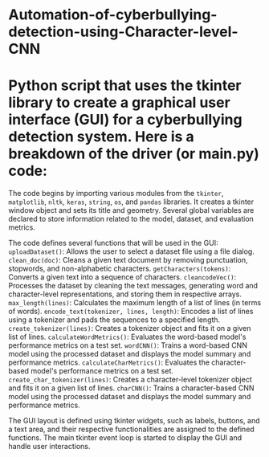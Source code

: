 # Automation-of-cyberbullying-detection-using-Character-level-CNN
# Python script that uses the tkinter library to create a graphical user interface (GUI) for a cyberbullying detection system. Here is a breakdown of the driver (or main.py) code:

The code begins by importing various modules from the `tkinter`, `matplotlib`, `nltk`, `keras`, `string`, `os`, and `pandas` libraries.
It creates a tkinter window object and sets its title and geometry.
Several global variables are declared to store information related to the model, dataset, and evaluation metrics.


The code defines several functions that will be used in the GUI:
`uploadDataset()`: Allows the user to select a dataset file using a file dialog.
`clean_doc(doc)`: Cleans a given text document by removing punctuation, stopwords, and non-alphabetic characters.
`getCharacters(tokens)`: Converts a given text into a sequence of characters.
`cleancodeVec()`: Processes the dataset by cleaning the text messages, generating word and character-level representations, and storing them in respective arrays.
`max_length(lines)`: Calculates the maximum length of a list of lines (in terms of words).
`encode_text(tokenizer, lines, length)`: Encodes a list of lines using a tokenizer and pads the sequences to a specified length.
`create_tokenizer(lines)`: Creates a tokenizer object and fits it on a given list of lines.
`calculateWordMetrics()`: Evaluates the word-based model's performance metrics on a test set.
`wordCNN()`: Trains a word-based CNN model using the processed dataset and displays the model summary and performance metrics.
`calculateCharMetrics()`: Evaluates the character-based model's performance metrics on a test set.
`create_char_tokenizer(lines)`: Creates a character-level tokenizer object and fits it on a given list of lines.
`charCNN()`: Trains a character-based CNN model using the processed dataset and displays the model summary and performance metrics.

The GUI layout is defined using tkinter widgets, such as labels, buttons, and a text area, and their respective functionalities are assigned to the defined functions.
The main tkinter event loop is started to display the GUI and handle user interactions.
